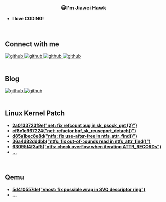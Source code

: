 ### <div align="center">😀I'm Jiawei Hawk</div>  
  

- **I love CODING!**  

<br/>  


## Connect with me

<div align="left">
<a href="https://github.com/jiaweihawk" target="_blank">
<img src=https://img.shields.io/badge/github-jiaweihawk-%2324292e.svg?&style=for-the-badge&logo=github&logoColor=white alt=github style="margin-bottom: 5px;" />
</a>
<a href="https://gitee.com/jiaweihawk" target="_blank">
<img src=https://img.shields.io/badge/gitee-jiaweihawk-%2324292e.svg?&style=for-the-badge&logo=github&logoColor=white alt=github style="margin-bottom: 5px;" />
</a>
<a href="mailto:18801353760@163.com" target="_blank">
<img src=https://img.shields.io/badge/email-163-D14836?style=for-the-badge&logo=gmail&logoColor=white alt=github style="margin-bottom: 5px;" />
</a>
<a href="mailto:yin31149@gmail.com" target="_blank">
<img src=https://img.shields.io/badge/email-gmail-D14836?style=for-the-badge&logo=gmail&logoColor=white alt=github style="margin-bottom: 5px;" />
</a>
</div>  
  

<br/>  

## Blog

<div align="left">
<a href="https://jiaweihawk.github.io/" target="_blank">
<img src=https://img.shields.io/badge/github.io-jiaweihawk-%237159c1?style=for-the-badge&logo=ghost alt=github style="margin-bottom: 5px;" />
</a>
  
<a href="https://jiaweihawk.gitee.io/" target="_blank">
<img src=https://img.shields.io/badge/gitee.io-jiaweihawk-%237159c1?style=for-the-badge&logo=ghost alt=github style="margin-bottom: 5px;" />
</a>
</div>  
  

<br/>  

## Linux Kernel Patch  

- [**2a0133723f9e("net: fix refcount bug in sk_psock_get (2)")**](https://git.kernel.org/pub/scm/linux/kernel/git/torvalds/linux.git/commit/?id=2a0133723f9ebeb751cfce19f74ec07e108bef1f)
- [**cf8c1e967224("net: refactor bpf_sk_reuseport_detach()")**](https://git.kernel.org/pub/scm/linux/kernel/git/torvalds/linux.git/commit/?id=cf8c1e967224c931119d3447f2213d1f645a1a2a)
- [**d85a1bec8e8d("ntfs: fix use-after-free in ntfs_attr_find()")**](https://git.kernel.org/pub/scm/linux/kernel/git/torvalds/linux.git/commit/?id=d85a1bec8e8d552ab13163ca1874dcd82f3d1550)
- [**36a4d82dddbb("ntfs: fix out-of-bounds read in ntfs_attr_find()")**](https://git.kernel.org/pub/scm/linux/kernel/git/torvalds/linux.git/commit/?id=36a4d82dddbbd421d2b8e79e1cab68c8126d5075)
- [**63095f4f3af5("ntfs: check overflow when iterating ATTR_RECORDs")**](https://git.kernel.org/pub/scm/linux/kernel/git/torvalds/linux.git/commit/?id=63095f4f3af59322bea984a6ae44337439348fe0)
- [**...**](https://git.kernel.org/pub/scm/linux/kernel/git/torvalds/linux.git/log/?qt=grep&q=hawkins+jiawei)
<br />

## Qemu

- [**5d410557de("vhost: fix possible wrap in SVQ descriptor ring")**](https://gitlab.com/qemu-project/qemu/-/commit/5d410557dea452f6231a7c66155e29a37e168528)
- [**...**](https://gitlab.com/qemu-project/qemu/-/commits/master?search=Hawkins+Jiawei)
<br />
